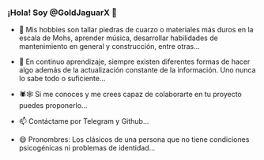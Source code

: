 ### ¡Hola! Soy @GoldJaguarX 👋

- 👀 Mis hobbies son tallar piedras de cuarzo o materiales más duros en la escala de Mohs, aprender música, desarrollar habilidades de mantenimiento en general y construcción, entre otras...

- 🐧 En continuo aprendizaje, siempre existen diferentes formas de hacer algo además de la actualización constante de la información. Uno nunca lo sabe todo o suficiente...

- 🕷🕸 Si me conoces y me crees capaz de colaborarte en tu proyecto puedes proponerlo...

- 📫 Contáctame por Telegram y Github...

- 😄 Pronombres: Los clásicos de una persona que no tiene condiciones psicogénicas ni problemas de identidad...
